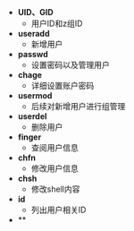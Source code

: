 - **UID、GID**
	- 用户ID和z组ID
- **useradd**
	- 新增用户
- **passwd**
	- 设置密码以及管理用户
- **chage**
	- 详细设置账户密码
- **usermod**
	- 后续对新增用户进行组管理
- **userdel**
	- 删除用户
- **finger**
	- 查阅用户信息
- **chfn**
	- 修改用户信息
- **chsh**
	- 修改shell内容
- **id**
	- 列出用户相关ID
- **

<!--stackedit_data:
eyJoaXN0b3J5IjpbLTc3MTA3MjMzMiwtNTEzODQzNDgxLDE2MT
YzNDgyMjQsMTk1NzU5MDM3XX0=
-->